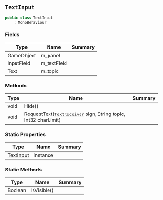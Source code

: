 ## `TextInput`

```csharp
public class TextInput
    : MonoBehaviour

```

### Fields

| Type | Name | Summary | 
| --- | --- | --- | 
| GameObject | m_panel |  | 
| InputField | m_textField |  | 
| Text | m_topic |  | 


### Methods

| Type | Name | Summary | 
| --- | --- | --- | 
| void | Hide() |  | 
| void | RequestText([`TextReceiver`](./TextReceiver.md) sign, String topic, Int32 charLimit) |  | 


### Static Properties

| Type | Name | Summary | 
| --- | --- | --- | 
| [TextInput](./TextInput.md) | instance |  | 


### Static Methods

| Type | Name | Summary | 
| --- | --- | --- | 
| Boolean | IsVisible() |  | 


